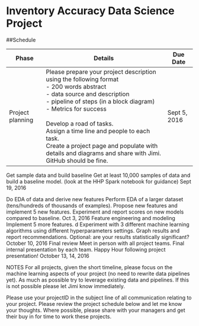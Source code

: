 # Inventory Accuracy Data Science Project


##Schedule

| Phase | Details | Due Date |
| ----- | ------- | -------- |
| Project planning | Please prepare your project description using the following format <br> - 200 words abstract <br> - data source and description <br> - pipeline of steps (in a block diagram) <br> - Metrics for success <br><br>Develop a road of tasks. <br>Assign a time line and people to each task.<br>Create a project page and populate with details and diagrams and share with Jimi. GitHub should be fine. | Sept 5, 2016 |


Get sample data and build baseline
Get at least 10,000 samples of data and build a baseline model. (look at the HHP Spark notebook for guidance)
Sept 19, 2016


Do EDA of data and derive new features
Perform EDA of a larger dataset (tens/hundreds of thousands of examples). Propose new features and implement 5 new features. Experiment and report scores on new models compared to baseline.
Oct 3, 2016
Feature engineering and modeling  
Implement 5 more  features. d Experiment with  3 different machine learning algorithms using different hyperparameters settings. Graph results and report recommendations. Optional: are your results statistically significant?
October 10, 2016
Final review
Meet in person with all project teams. Final internal presentation by each team. Happy Hour following project presentation!
October 13, 14, 2016


NOTES
For all projects, given the short timeline, please focus on the machine learning aspects of your project (no need to rewrite data pipelines yet). As much as possible try to leverage existing data and pipelines.  If this is not possible please let Jimi know immediately. 

Please use your projectID in the subject line  of all communication relating to your project. Please review the project schedule below and let me know your thoughts. Where possible, please share with your managers and get their buy in for time to work these projects. 

